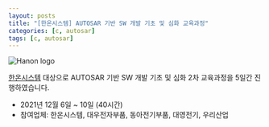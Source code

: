 ```yaml
---
layout: posts
title: "[한온시스템] AUTOSAR 기반 SW 개발 기초 및 심화 교육과정"
categories: [c, autosar]
tags: [c, autosar]
---
```


![Hanon logo](/_post/hanon_logo.png)

[한온시스템](https://www.hanonsystems.com/) 대상으로 AUTOSAR 기반 SW 개발 기초 및 심화 2차 교육과정을 5일간 진행하였습니다.

- 2021년 12월 6일 ~ 10일 (40시간)
- 참여업체: 한온시스템, 대우전자부품, 동아전기부품, 대영전기, 우리산업




